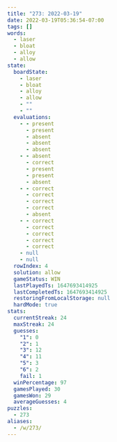 ```yaml
---
title: "273: 2022-03-19"
date: 2022-03-19T05:36:54-07:00
tags: []
words:
  - laser
  - bloat
  - alloy
  - allow
state:
  boardState:
    - laser
    - bloat
    - alloy
    - allow
    - ""
    - ""
  evaluations:
    - - present
      - present
      - absent
      - absent
      - absent
    - - absent
      - correct
      - present
      - present
      - absent
    - - correct
      - correct
      - correct
      - correct
      - absent
    - - correct
      - correct
      - correct
      - correct
      - correct
    - null
    - null
  rowIndex: 4
  solution: allow
  gameStatus: WIN
  lastPlayedTs: 1647693414925
  lastCompletedTs: 1647693414925
  restoringFromLocalStorage: null
  hardMode: true
stats:
  currentStreak: 24
  maxStreak: 24
  guesses:
    "1": 0
    "2": 1
    "3": 12
    "4": 11
    "5": 3
    "6": 2
    fail: 1
  winPercentage: 97
  gamesPlayed: 30
  gamesWon: 29
  averageGuesses: 4
puzzles:
  - 273
aliases:
  - /w/273/
---
```

<!-- more -->
